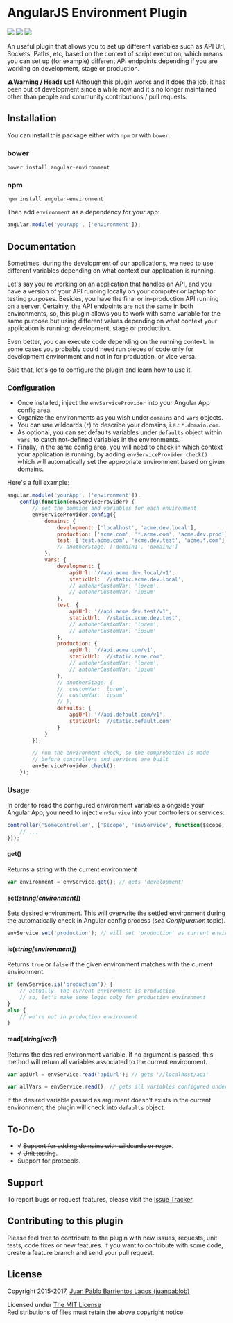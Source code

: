# AngularJS Environment Plugin

<p align="left">
  <a href="https://www.npmjs.com/package/angular-environment"><img src="https://img.shields.io/npm/v/angular-environment.svg?style=flat-square"></a>
  <a href="http://bower.io/search/?q=angular-environment"><img src="https://img.shields.io/bower/v/angular-environment.svg?style=flat-square"></a>
  <a href="https://github.com/juanpablob/angular-environment/stargazers"><img src="http://img.shields.io/npm/dm/angular-environment.svg?style=flat-square"></a>
</p>

An useful plugin that allows you to set up different variables such as API Url, Sockets, Paths, etc, based on the context of script execution, which means you can set up (for example) different API endpoints depending if you are working on development, stage or production.

⚠️**Warning / Heads up!** Although this plugin works and it does the job, it has been out of development since a while now and it's no longer maintained other than people and community contributions / pull requests.

## Installation

You can install this package either with `npm` or with `bower`.

### bower
```shell
bower install angular-environment
```

### npm
```shell
npm install angular-environment
```

Then add `environment` as a dependency for your app:

```javascript
angular.module('yourApp', ['environment']);
```

## Documentation

Sometimes, during the development of our applications, we need to use different variables depending on what context our application is running.

Let's say you're working on an application that handles an API, and you have a version of your API running locally on your computer or laptop for testing purposes. Besides, you have the final or in-production API running on a server. Certainly, the API endpoints are not the same in both environments, so, this plugin allows you to work with same variable for the same purpose but using different values depending on what context your application is running: development, stage or production.

Even better, you can execute code depending on the running context. In some cases you probably could need run pieces of code only for development environment and not in for production, or vice versa.

Said that, let's go to configure the plugin and learn how to use it.

### Configuration

* Once installed, inject the `envServiceProvider` into your Angular App config area.
* Organize the environments as you wish under `domains` and `vars` objects.
* You can use wildcards (`*`) to describe your domains, i.e.: `*.domain.com`.
* As optional, you can set defaults variables under `defaults` object within `vars`, to catch not-defined variables in the environments.
* Finally, in the same config area, you will need to check in which context your application is running, by adding `envServiceProvider.check()` which will automatically set the appropriate environment based on given domains.

Here's a full example:

```javascript
angular.module('yourApp', ['environment']).
	config(function(envServiceProvider) {
		// set the domains and variables for each environment
		envServiceProvider.config({
			domains: {
				development: ['localhost', 'acme.dev.local'],
				production: ['acme.com', '*.acme.com', 'acme.dev.prod'],
				test: ['test.acme.com', 'acme.dev.test', 'acme.*.com'],
				// anotherStage: ['domain1', 'domain2']
			},
			vars: {
				development: {
					apiUrl: '//api.acme.dev.local/v1',
					staticUrl: '//static.acme.dev.local',
					// antoherCustomVar: 'lorem',
					// antoherCustomVar: 'ipsum'
				},
				test: {
					apiUrl: '//api.acme.dev.test/v1',
					staticUrl: '//static.acme.dev.test',
					// antoherCustomVar: 'lorem',
					// antoherCustomVar: 'ipsum'
				},
				production: {
					apiUrl: '//api.acme.com/v1',
					staticUrl: '//static.acme.com',
					// antoherCustomVar: 'lorem',
					// antoherCustomVar: 'ipsum'
				},
				// anotherStage: {
				// 	customVar: 'lorem',
				// 	customVar: 'ipsum'
				// },
				defaults: {
					apiUrl: '//api.default.com/v1',
					staticUrl: '//static.default.com'
				}
			}
		});

		// run the environment check, so the comprobation is made
		// before controllers and services are built
		envServiceProvider.check();
	});
```

### Usage

In order to read the configured environment variables alongside your Angular App, you need to inject `envService` into your controllers or services:

```javascript
controller('SomeController', ['$scope', 'envService', function($scope, envService) {
	// ...
}]);
```
#### get()
Returns a string with the current environment

```javascript
var environment = envService.get(); // gets 'development'
```

#### set(*string[environment]*)
Sets desired environment. This will overwrite the settled environment during the automatically check in Angular config process (*see Configuration* topic).

```javascript
envService.set('production'); // will set 'production' as current environment
```

#### is(*string[environment]*)
Returns `true` or `false` if the given environment matches with the current environment.

```javascript
if (envService.is('production')) {
	// actually, the current environment is production
	// so, let's make some logic only for production environment
}
else {
	// we're not in production environment
}
```

#### read(*string[var]*)
Returns the desired environment variable. If no argument is passed, this method will return all variables associated to the current environment.

```javascript
var apiUrl = envService.read('apiUrl'); // gets '//localhost/api'

var allVars = envService.read(); // gets all variables configured under the current environment
```

If the desired variable passed as argument doesn't exists in the current environment, the plugin will check into `defaults` object.

## To-Do

* √ ~~Support for adding domains with wildcards or regex~~.
* √ ~~Unit testing~~.
* Support for protocols.

## Support

To report bugs or request features, please visit the [Issue Tracker](http://github.com/juanpablob/angular-environment/issues).

## Contributing to this plugin

Please feel free to contribute to the plugin with new issues, requests, unit tests, code fixes or new features. If you want to contribute with some code, create a feature branch and send your pull request.

## License

Copyright 2015-2017, [Juan Pablo Barrientos Lagos (juanpablob)](http://twitter.com/juanpablob)

Licensed under [The MIT License](http://www.opensource.org/licenses/mit-license.php)<br/>
Redistributions of files must retain the above copyright notice.

